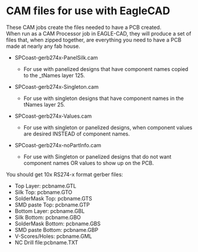 CAM files for use with EagleCAD
===============================
These CAM jobs create the files needed to have a PCB created.  
 When run as a CAM Processor job in EAGLE-CAD, they will produce a set of files that, when zipped together, 
 are everything you need to have a PCB made at nearly any fab house.


  * SPCoast-gerb274x-PanelSilk.cam
    * For use with panelized designs that have component names copied to the _tNames layer 125.

  * SPCoast-gerb274x-Singleton.cam
    * For use with singleton designs that have component names in the tNames layer 25. 

  * SPCoast-gerb274x-Values.cam
    *  For use with singleton or panelized designs, when component values are desired INSTEAD of component names. 

  * SPCoast-gerb274x-noPartInfo.cam
    *  For use with Singleton or panelized designs that do not want component names OR values to show up on the PCB. 

You should get 10x RS274-x format gerber files:</b>
  * Top Layer: pcbname.GTL
  * Silk Top:  pcbname.GTO
  * SolderMask Top: pcbname.GTS
  * SMD paste Top: pcbname.GTP
  * Bottom Layer: pcbname.GBL
  * Silk Bottom: pcbname.GBO
  * SolderMask Bottom: pcbname.GBS
  * SMD paste Bottom: pcbname.GBP
  * V-Scores/Holes: pcbname.GML
  * NC Drill file:pcbname.TXT


